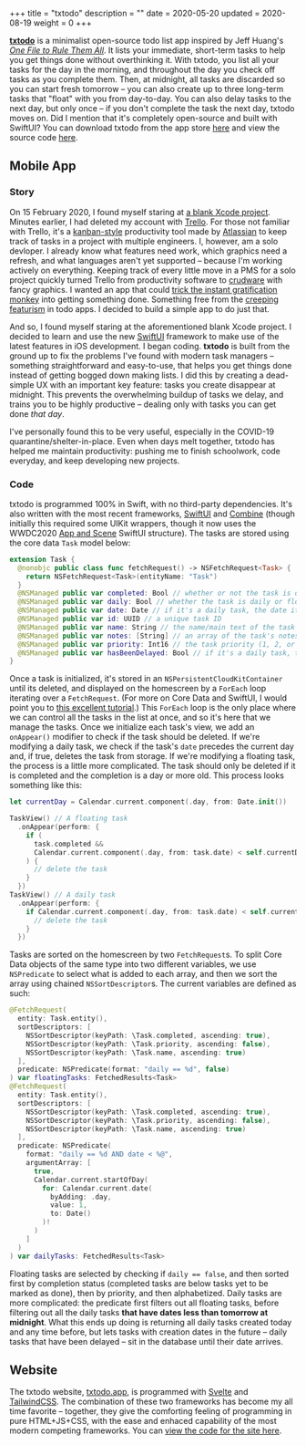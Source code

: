 +++
title = "txtodo"
description = ""
date = 2020-05-20
updated = 2020-08-19
weight = 0
+++

[**txtodo**][txtodo] is a minimalist open-source todo list app inspired by Jeff Huang's [*One File to Rule Them All*][one-file-to-rule-them-all]. It lists your immediate,
short-term tasks to help you get things done without overthinking it. With txtodo, you list all your tasks for the day in the morning, and throughout the day you check off tasks
as you complete them. Then, at midnight, all tasks are discarded so you can start fresh tomorrow – you can also create up to three long-term tasks that "float" with you from
day-to-day. You can also delay tasks to the next day, but only once – if you don't complete the task the next day, txtodo moves on. Did I mention that it's completely
open-source and built with SwiftUI? You can download txtodo from the app store [here][txtodo-store] and view the source code [here][txtodo-src].

<!-- more -->

## Mobile App
### Story
On 15 February 2020, I found myself staring at [a blank Xcode project][empty-project]. Minutes earlier, I had deleted my account with [Trello][trello]. For those not familiar
with Trello, it's a [kanban-style][kanban] productivity tool made by [Atlassian][atlassian] to keep track of tasks in a project with multiple engineers. I, however, am a solo
devloper. I already know what features need work, which graphics need a refresh, and what languages aren't yet supported – because I'm working actively on everything. Keeping
track of every little move in a PMS for a solo project quickly turned Trello from productivity software to [crudware][crud] with fancy graphics. I wanted an app that could
[trick the instant gratification monkey][ted-talk] into getting something done. Something free from the [creeping featurism][featurism] in todo apps. I decided to build a simple
app to do just that.

And so, I found myself staring at the aforementioned blank Xcode project. I decided to learn and use the new [SwiftUI][swiftui] framework to make use of the latest features in
iOS development. I began coding. **txtodo** is built from the ground up to fix the problems I've found with modern task managers – something straightforward and easy-to-use,
that helps you get things done instead of getting bogged down making lists. I did this by creating a dead-simple UX with an important key feature: tasks you create disappear at
midnight. This prevents the overwhelming buildup of tasks we delay, and trains you to be highly productive – dealing only with tasks you can get done *that day*.

I've personally found this to be very useful, especially in the COVID-19 quarantine/shelter-in-place. Even when days melt together, txtodo has helped me maintain productivity:
pushing me to finish schoolwork, code everyday, and keep developing new projects.

### Code
txtodo is programmed 100% in Swift, with no third-party dependencies. It's also written with the most recent frameworks, [SwiftUI][swiftui] and [Combine][combine] (though
initially this required some UIKit wrappers, though it now uses the WWDC2020 [App and Scene][app-scene-architecture] SwiftUI structure). The tasks are stored using the core data
`Task` model below:

```swift
extension Task {
  @nonobjc public class func fetchRequest() -> NSFetchRequest<Task> {
    return NSFetchRequest<Task>(entityName: "Task")
  }
  @NSManaged public var completed: Bool // whether or not the task is done
  @NSManaged public var daily: Bool // whether the task is daily or floating
  @NSManaged public var date: Date // if it's a daily task, the date it was created. otherwise, the date it was most recently marked as completed
  @NSManaged public var id: UUID // a unique task ID
  @NSManaged public var name: String // the name/main text of the task
  @NSManaged public var notes: [String] // an array of the task's notes
  @NSManaged public var priority: Int16 // the task priority (1, 2, or 3)
  @NSManaged public var hasBeenDelayed: Bool // if it's a daily task, this bool shows whether or not the task has been delayed
}
```

Once a task is initialized, it's stored in an `NSPersistentCloudKitContainer` until its deleted, and displayed on the homescreen by a `ForEach` loop iterating over a
`FetchRequest`. (For more on Core Data and SwiftUI, I would point you to [this excellent tutorial][core-data-tutorial].) This `ForEach` loop is the only place where we can
control all the tasks in the list at once, and so it's here that we manage the tasks. Once we initialize each task's view, we add an `onAppear()` modifier to check if the task
should be deleted. If we're modifying a daily task, we check if the task's `date` precedes the current day and, if true, deletes the task from storage. If we're modifying a
floating task, the process is a little more complicated. The task should only be deleted if it is completed and the completion is a day or more old. This process looks something
like this:

```swift
let currentDay = Calendar.current.component(.day, from: Date.init())

TaskView() // A floating task
  .onAppear(perform: {
    if (
      task.completed &&
      Calendar.current.component(.day, from: task.date) < self.currentDay
    ) {
      // delete the task
    }
  })
TaskView() // A daily task
  .onAppear(perform: {
    if Calendar.current.component(.day, from: task.date) < self.currentDay {
      // delete the task
    }
  })
```

Tasks are sorted on the homescreen by two `FetchRequest`s. To split Core Data objects of the same type into two different variables, we use `NSPredicate` to select what is added
to each array, and then we sort the array using chained `NSSortDescriptor`s. The current variables are defined as such:

```swift
@FetchRequest(
  entity: Task.entity(),
  sortDescriptors: [
    NSSortDescriptor(keyPath: \Task.completed, ascending: true),
    NSSortDescriptor(keyPath: \Task.priority, ascending: false),
    NSSortDescriptor(keyPath: \Task.name, ascending: true)
  ],
  predicate: NSPredicate(format: "daily == %d", false)
) var floatingTasks: FetchedResults<Task>
@FetchRequest(
  entity: Task.entity(),
  sortDescriptors: [
    NSSortDescriptor(keyPath: \Task.completed, ascending: true),
    NSSortDescriptor(keyPath: \Task.priority, ascending: false),
    NSSortDescriptor(keyPath: \Task.name, ascending: true)
  ],
  predicate: NSPredicate(
    format: "daily == %d AND date < %@",
    argumentArray: [
      true,
      Calendar.current.startOfDay(
        for: Calendar.current.date(
          byAdding: .day,
          value: 1,
          to: Date()
        )!
      )
    ]
  )
) var dailyTasks: FetchedResults<Task>
```

Floating tasks are selected by checking if `daily == false`, and then sorted first by completion status (completed tasks are below tasks yet to be marked as done), then by
priority, and then alphabetized. Daily tasks are more complicated: the predicate first filters out all floating tasks, before filtering out all the daily tasks **that have dates
less than tomorrow at midnight**. What this ends up doing is returning all daily tasks created today and any time before, but lets tasks with creation dates in the future –
daily tasks that have been delayed – sit in the database until their date arrives.

## Website
The txtodo website, [txtodo.app][txtodo], is programmed with [Svelte][svelte] and [TailwindCSS][tailwind]. The combination of these two frameworks has become my all time
favorite – together, they give the comforting feeling of programming in pure HTML+JS+CSS, with the ease and enhaced capability of the most modern competing frameworks. You can
[view the code for the site here][site-src].

[txtodo]: https://txtodo.app/
[one-file-to-rule-them-all]: https://jeffhuang.com/productivity_text_file/
[txtodo-store]: https://apps.apple.com/us/app/txtodo/id1504609185
[txtodo-src]: https://github.com/FIGBERT/txtodo
[empty-project]: https://github.com/FIGBERT/txtodo/commit/1b3ef45d5b22cae7ce533286a6a966f600dab3b0
[trello]: https://trello.com/
[kanban]: https://en.wikipedia.org/wiki/Kanban
[atlassian]: https://www.atlassian.com/
[crud]: http://catb.org/jargon/html/C/crudware.html
[ted-talk]: https://www.youtube.com/watch?v=arj7oStGLkU
[featurism]: http://www.catb.org/jargon/html/C/creeping-featurism.html
[swiftui]: https://developer.apple.com/xcode/swiftui/
[combine]: https://developer.apple.com/documentation/combine
[app-scene-architecture]: https://developer.apple.com/documentation/swiftui/app-structure-and-behavior
[core-data-tutorial]: https://www.hackingwithswift.com/quick-start/swiftui/introduction-to-using-core-data-with-swiftui
[svelte]: https://svelte.dev/
[tailwind]: https://tailwindcss.com/
[site-src]: https://github.com/FIGBERT/txtodo.app

